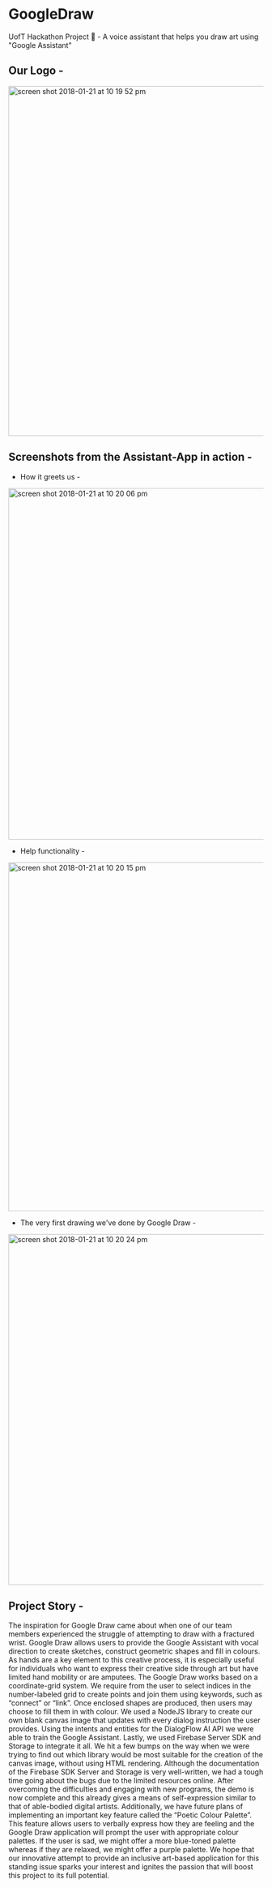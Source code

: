 # GoogleDraw
UofT Hackathon Project :confetti_ball: - A voice assistant that helps you draw art using "Google Assistant"

## Our Logo - 

<img width="690" alt="screen shot 2018-01-21 at 10 19 52 pm" src="https://user-images.githubusercontent.com/15865085/35204184-718c3206-fefa-11e7-8909-17ffec947a0d.png">

## Screenshots from the Assistant-App in action - 

- How it greets us -

<img width="693" alt="screen shot 2018-01-21 at 10 20 06 pm" src="https://user-images.githubusercontent.com/15865085/35204203-900d904e-fefa-11e7-931a-1743b79a8290.png">

- Help functionality - 

<img width="688" alt="screen shot 2018-01-21 at 10 20 15 pm" src="https://user-images.githubusercontent.com/15865085/35204216-a307acc0-fefa-11e7-9ee3-88a4278a3df3.png">

- The very first drawing we've done by Google Draw -

<img width="692" alt="screen shot 2018-01-21 at 10 20 24 pm" src="https://user-images.githubusercontent.com/15865085/35204218-adc444c0-fefa-11e7-9c23-4438407ef9e5.png">

## Project Story - 

The inspiration for Google Draw came about when one of our team members experienced the struggle of attempting to draw with a fractured wrist. Google Draw allows users to provide the Google Assistant with vocal direction to create sketches, construct geometric shapes and fill in colours. As hands are a key element to this creative process, it is especially useful for individuals who want to express their creative side through art but have limited hand mobility or are amputees. The Google Draw works based on a coordinate-grid system. We require from the user to select indices in the number-labeled grid to create points and join them using keywords, such as “connect” or “link”. Once enclosed shapes are produced, then users may choose to fill them in with colour. We used a NodeJS library to create our own blank canvas image that updates with every dialog instruction the user provides. Using the intents and entities for the DialogFlow AI API we were able to train the Google Assistant. Lastly, we used Firebase Server SDK and Storage to integrate it all. We hit a few bumps on the way when we were trying to find out which library would be most suitable for the creation of the canvas image, without using HTML rendering. Although the documentation of the Firebase SDK Server and Storage is very well-written, we had a tough time going about the bugs due to the limited resources online. After overcoming the difficulties and engaging with new programs, the demo is now complete and this already gives a means of self-expression similar to that of able-bodied digital artists. Additionally, we have future plans of implementing an important key feature called the “Poetic Colour Palette”. This feature allows users to verbally express how they are feeling and the Google Draw application will prompt the user with appropriate colour palettes. If the user is sad, we might offer a more blue-toned palette whereas if they are relaxed, we might offer a purple palette. We hope that our innovative attempt to provide an inclusive art-based application for this standing issue sparks your interest and ignites the passion that will boost this project to its full potential.
